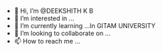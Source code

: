 - 👋 Hi, I’m @DEEKSHITH K B
- 👀 I’m interested in ...
- 🌱 I’m currently learning ...In GITAM UNIVERSITY
- 💞️ I’m looking to collaborate on ...
- 📫 How to reach me ...

<!---
DEEKSHITH439/DEEKSHITH439 is a ✨ special ✨ repository because its `README.md` (this file) appears on your GitHub profile.
You can click the Preview link to take a look at your changes.
--->
